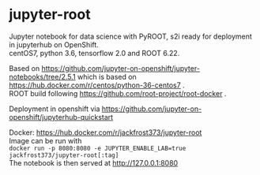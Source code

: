 # jupyter-root
Jupyter notebook for data science with PyROOT, s2i ready for deployment in jupyterhub on OpenShift.  
  centOS7, python 3.6, tensorflow 2.0 and ROOT 6.22.  

Based on https://github.com/jupyter-on-openshift/jupyter-notebooks/tree/2.5.1 which is based on https://hub.docker.com/r/centos/python-36-centos7 .  
ROOT build following https://github.com/root-project/root-docker .  

Deployment in openshift via https://github.com/jupyter-on-openshift/jupyterhub-quickstart  

Docker: https://hub.docker.com/r/jackfrost373/jupyter-root  
Image can be run with  
`docker run -p 8080:8080 -e JUPYTER_ENABLE_LAB=true jackfrost373/jupyter-root[:tag]`  
The notebook is then served at http://127.0.0.1:8080


